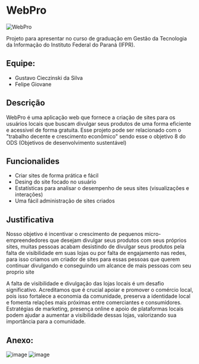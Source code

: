 # WebPro
![WebPro](https://github.com/GustavoCiecSilva/WebPro/assets/146038149/60842801-a499-4ef8-a27d-a8985ce8c7e8)


Projeto para apresentar no curso de graduação em Gestão da Tecnologia da Informação do Instituto Federal do Paraná (IFPR).

## Equipe:
* Gustavo Cieczinski da Silva
* Felipe Giovane

## Descrição
WebPro é uma aplicação web que fornece a criação de sites para os usuários locais que buscam divulgar seus produtos de uma forma eficiente e acessivel de forma gratuita. Esse projeto pode ser relacionado com o "trabalho decente e crescimento econômico" sendo esse o objetivo 8 do ODS (Objetivos de desenvolvimento sustentável)

## Funcionalides
* Criar sites de forma prática e fácil
* Desing do site focado no usuário
* Estatísticas para analisar o desempenho de seus sites (visualizações e interações)
* Uma fácil administração de sites criados


## Justificativa
Nosso objetivo é incentivar o crescimento de pequenos micro-empreendedores que desejam divulgar seus produtos com seus próprios sites, muitas pessoas acabam desistindo de divulgar seus produtos pela falta de visibilidade em suas lojas ou por falta de engajamento nas redes, para isso criamos um criador de sites para essas pessoas que querem continuar divulgando e conseguindo um alcance de mais pessoas com seu proprio site

A falta de visibilidade e divulgação das lojas locais é um desafio significativo. Acreditamos que é crucial apoiar e promover o comércio local, pois isso fortalece a economia da comunidade, preserva a identidade local e fomenta relações mais próximas entre comerciantes e consumidores. Estratégias de marketing, presença online e apoio de plataformas locais podem ajudar a aumentar a visibilidade dessas lojas, valorizando sua importância para a comunidade.


## Anexo:
![image](https://github.com/user-attachments/assets/b50e52ae-2d33-4d79-837c-f7f0c010eb43)
![image](https://github.com/GustavoCiecSilva/WebPro/assets/146038149/6ba40ce6-6d39-492d-a551-533185d61e25)
